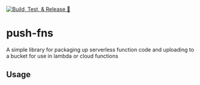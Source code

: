 [![Build, Test, & Release 🚀](https://github.com/bbeesley/push-fns/actions/workflows/build-and-test.yml/badge.svg)](https://github.com/bbeesley/push-fns/actions/workflows/build-and-test.yml)

# push-fns
A simple library for packaging up serverless function code and uploading to a bucket for use in lambda or cloud functions

## Usage
